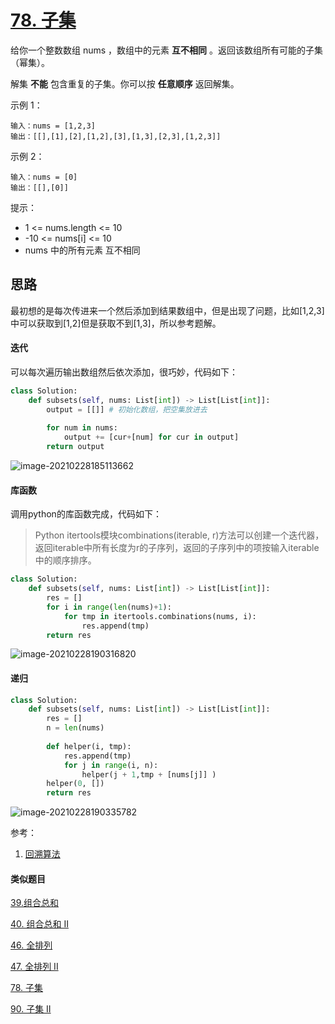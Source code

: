 # [78. 子集](https://leetcode-cn.com/problems/subsets/)

给你一个整数数组 nums ，数组中的元素 **互不相同** 。返回该数组所有可能的子集（幂集）。

解集 **不能** 包含重复的子集。你可以按 **任意顺序** 返回解集。

 

示例 1：

```
输入：nums = [1,2,3]
输出：[[],[1],[2],[1,2],[3],[1,3],[2,3],[1,2,3]]
```


示例 2：

```
输入：nums = [0]
输出：[[],[0]]
```


提示：

- 1 <= nums.length <= 10
- -10 <= nums[i] <= 10
- nums 中的所有元素 互不相同

## 思路

最初想的是每次传进来一个然后添加到结果数组中，但是出现了问题，比如[1,2,3]中可以获取到[1,2]但是获取不到[1,3]，所以参考题解。

#### 迭代

可以每次遍历输出数组然后依次添加，很巧妙，代码如下：

```python
class Solution:
    def subsets(self, nums: List[int]) -> List[List[int]]:
        output = [[]] # 初始化数组，把空集放进去
        
        for num in nums:
            output += [cur+[num] for cur in output]
        return output
```



![image-20210228185113662](../img/image-20210228185113662.png)

#### 库函数

调用python的库函数完成，代码如下：

> Python itertools模块combinations(iterable, r)方法可以创建一个迭代器，返回iterable中所有长度为r的子序列，返回的子序列中的项按输入iterable中的顺序排序。

```python
class Solution:
    def subsets(self, nums: List[int]) -> List[List[int]]:
        res = []
        for i in range(len(nums)+1):
            for tmp in itertools.combinations(nums, i):
                res.append(tmp)
        return res
```

![image-20210228190316820](../img/image-20210228190316820.png)

#### 递归

```python
class Solution:
    def subsets(self, nums: List[int]) -> List[List[int]]:
        res = []
        n = len(nums)
        
        def helper(i, tmp):
            res.append(tmp)
            for j in range(i, n):
                helper(j + 1,tmp + [nums[j]] )
        helper(0, [])
        return res  
```

![image-20210228190335782](../img/image-20210228190335782.png)

参考：

1. [回溯算法](https://leetcode-cn.com/problems/subsets/solution/hui-su-suan-fa-by-powcai-5/)

#### 类似题目

[39.组合总和](https://leetcode-cn.com/problems/combination-sum/)

[40. 组合总和 II](https://leetcode-cn.com/problems/combination-sum-ii/)

[46. 全排列](https://leetcode-cn.com/problems/permutations/)

[47. 全排列 II](https://leetcode-cn.com/problems/permutations-ii/)

[78. 子集](https://leetcode-cn.com/problems/subsets/)

[90. 子集 II](https://leetcode-cn.com/problems/subsets-ii/)